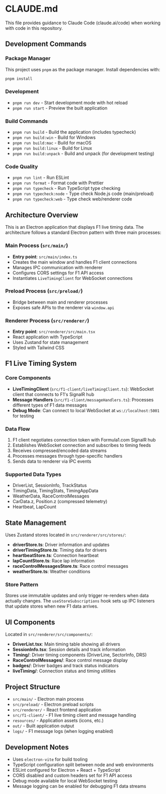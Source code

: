 # CLAUDE.md

This file provides guidance to Claude Code (claude.ai/code) when working with code in this repository.

## Development Commands

### Package Manager

This project uses `pnpm` as the package manager. Install dependencies with:

```bash
pnpm install
```

### Development

- `pnpm run dev` - Start development mode with hot reload
- `pnpm run start` - Preview the built application

### Build Commands

- `pnpm run build` - Build the application (includes typecheck)
- `pnpm run build:win` - Build for Windows
- `pnpm run build:mac` - Build for macOS
- `pnpm run build:linux` - Build for Linux
- `pnpm run build:unpack` - Build and unpack (for development testing)

### Code Quality

- `pnpm run lint` - Run ESLint
- `pnpm run format` - Format code with Prettier
- `pnpm run typecheck` - Run TypeScript type checking
- `pnpm run typecheck:node` - Type check Node.js code (main/preload)
- `pnpm run typecheck:web` - Type check web/renderer code

## Architecture Overview

This is an Electron application that displays F1 live timing data. The architecture follows a standard Electron pattern with three main processes:

### Main Process (`src/main/`)

- **Entry point**: `src/main/index.ts`
- Creates the main window and handles F1 client connections
- Manages IPC communication with renderer
- Configures CORS settings for F1 API access
- Instantiates `LiveTimingClient` for WebSocket connections

### Preload Process (`src/preload/`)

- Bridge between main and renderer processes
- Exposes safe APIs to the renderer via `window.api`

### Renderer Process (`src/renderer/`)

- **Entry point**: `src/renderer/src/main.tsx`
- React application with TypeScript
- Uses Zustand for state management
- Styled with Tailwind CSS

## F1 Live Timing System

### Core Components

- **LiveTimingClient** (`src/f1-client/liveTimingClient.ts`): WebSocket client that connects to F1's SignalR hub
- **Message Handlers** (`src/f1-client/messageHandlers.ts`): Processes different types of F1 data messages
- **Debug Mode**: Can connect to local WebSocket at `ws://localhost:5001` for testing

### Data Flow

1. F1 client negotiates connection token with Formula1.com SignalR hub
2. Establishes WebSocket connection and subscribes to timing feeds
3. Receives compressed/encoded data streams
4. Processes messages through type-specific handlers
5. Sends data to renderer via IPC events

### Supported Data Types

- DriverList, SessionInfo, TrackStatus
- TimingData, TimingStats, TimingAppData
- WeatherData, RaceControlMessages
- CarData.z, Position.z (compressed telemetry)
- Heartbeat, LapCount

## State Management

Uses Zustand stores located in `src/renderer/src/stores/`:

- **driverStore.ts**: Driver information and updates
- **driverTimingStore.ts**: Timing data for drivers
- **heartbeatStore.ts**: Connection heartbeat
- **lapCountStore.ts**: Race lap information
- **raceControlMessagesStore.ts**: Race control messages
- **weatherStore.ts**: Weather conditions

### Store Pattern

Stores use immutable updates and only trigger re-renders when data actually changes. The `useStoreSubscriptions` hook sets up IPC listeners that update stores when new F1 data arrives.

## UI Components

Located in `src/renderer/src/components/`:

- **DriverList.tsx**: Main timing table showing all drivers
- **SessionInfo.tsx**: Session details and track information
- **Timing/**: Driver timing components (DriverLine, SectorInfo, DRS)
- **RaceControlMessages/**: Race control message display
- **badges/**: Driver badges and track status indicators
- **liveTiming/**: Connection status and timing utilities

## Project Structure

- `src/main/` - Electron main process
- `src/preload/` - Electron preload scripts
- `src/renderer/` - React frontend application
- `src/f1-client/` - F1 live timing client and message handling
- `resources/` - Application assets (icons, etc.)
- `out/` - Built application output
- `logs/` - F1 message logs (when logging enabled)

## Development Notes

- Uses `electron-vite` for build tooling
- TypeScript configuration split between node and web environments
- ESLint configured for Electron + React + TypeScript
- CORS disabled and custom headers set for F1 API access
- Debug mode available for local WebSocket testing
- Message logging can be enabled for debugging F1 data streams
